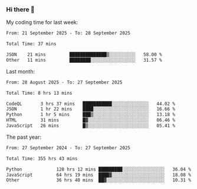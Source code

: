 ### Hi there 👋

My coding time for last week:

<!--START_SECTION:week-->

```txt
From: 21 September 2025 - To: 28 September 2025

Total Time: 37 mins

JSON    21 mins         ██████████████▒░░░░░░░░░░   58.00 %
Other   11 mins         ████████░░░░░░░░░░░░░░░░░   31.57 %
```

<!--END_SECTION:week-->

Last month:

<!--START_SECTION:month-->

```txt
From: 28 August 2025 - To: 27 September 2025

Total Time: 8 hrs 13 mins

CodeQL       3 hrs 37 mins   ███████████░░░░░░░░░░░░░░   44.02 %
JSON         1 hr 22 mins    ████░░░░░░░░░░░░░░░░░░░░░   16.66 %
Python       1 hr 5 mins     ███▒░░░░░░░░░░░░░░░░░░░░░   13.18 %
HTML         31 mins         █▓░░░░░░░░░░░░░░░░░░░░░░░   06.46 %
JavaScript   26 mins         █▒░░░░░░░░░░░░░░░░░░░░░░░   05.41 %
```

<!--END_SECTION:month-->

The past year:

<!--START_SECTION:year-->

```txt
From: 27 September 2024 - To: 27 September 2025

Total Time: 355 hrs 43 mins

Python             128 hrs 12 mins █████████░░░░░░░░░░░░░░░░   36.04 %
JavaScript         64 hrs 19 mins  ████▓░░░░░░░░░░░░░░░░░░░░   18.08 %
Other              36 hrs 40 mins  ██▓░░░░░░░░░░░░░░░░░░░░░░   10.31 %
```

<!--END_SECTION:year-->
